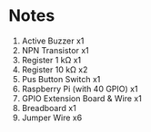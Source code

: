 # Notes
1. Active Buzzer x1
2. NPN Transistor x1
3. Register 1 kΩ x1
4. Register 10 kΩ x2
5. Pus Button Switch x1
6. Raspberry Pi (with 40 GPIO) x1 
7. GPIO Extension Board & Wire x1
8. Breadboard x1
9. Jumper Wire x6